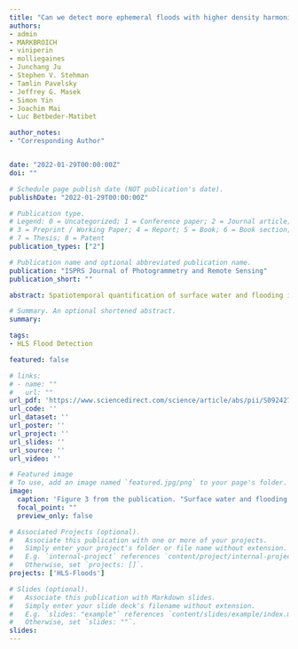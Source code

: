 ```yaml
---
title: "Can we detect more ephemeral floods with higher density harmonized Landsat Sentinel 2 data compared to Landsat 8 alone?"
authors:
- admin
- MARKBROICH
- viniperin
- molliegaines
- Junchang Ju
- Stephen V. Stehman 
- Tamlin Pavelsky
- Jeffrey G. Masek 
- Simon Yin 
- Joachim Mai 
- Luc Betbeder-Matibet

author_notes:
- "Corresponding Author"


date: "2022-01-29T00:00:00Z"
doi: ""

# Schedule page publish date (NOT publication's date).
publishDate: "2022-01-29T00:00:00Z"

# Publication type.
# Legend: 0 = Uncategorized; 1 = Conference paper; 2 = Journal article;
# 3 = Preprint / Working Paper; 4 = Report; 5 = Book; 6 = Book section;
# 7 = Thesis; 8 = Patent
publication_types: ["2"]

# Publication name and optional abbreviated publication name.
publication: "ISPRS Journal of Photogrammetry and Remote Sensing"
publication_short: ""

abstract: Spatiotemporal quantification of surface water and flooding is essential given that floods are among the largest natural hazards. Effective disaster response management requires near real-time information on flood extent. Satellite remote sensing is the only way of monitoring these dynamics across vast areas and over time. Previous water and flood mapping efforts have relied on optical time series, despite cloud contamination. This reliance on optical data is due to the availability of systematically acquired and easily accessible optical data globally for over 40 years. Prior research used either MODIS or Landsat data, trading either high temporal density but lower spatial resolution or lower cadence but higher spatial resolution. Both MODIS and Landsat pose limitations as Landsat can miss ephemeral floods, whereas MODIS misses small floods and inaccurately delineates flood edges. Leveraging high temporal frequency of 3–4 days of the existing Landsat-8 (L8) and two Sentinel-2 (S2) satellites combined, in this research, we assessed whether the increased temporal frequency of the three sensors improves our ability to detect surface water and flooding extent compared to a single sensor (L8 alone). Our study area was Australia’s Murray-Darling Basin, one of the world’s largest dryland basins that experiences ephemeral floods. We applied machine learning to NASA’s Harmonized Landsat Sentinel-2 (HLS) Surface Reflectance Product, which combines L8 and S2 observations, to map surface water and flooding dynamics. Our overall accuracy, estimated from a stratified random sample, was 99%. Our user’s and producer’s accuracy for the water class was 80% (±3.6%, standard error) and 76% (±5.8%). We focused on 2019, one of the most recent years when all three HLS sensors operated at full capacity. Our results show that water area (permanent and flooding) identified with the HLS was greater than that identified by L8, and some short-lived flooding events were detected only by the HLS. Comparison with high resolution (3 m) PlanetScope data identified extensive mixed pixels at the 30 m HLS resolution, highlighting the need for improved spatial resolution in future work. The HLS has been able to detect floods in cases when one sensor (L8) alone was not, despite 2019 being one of the driest years in the area, with few flooding events. The dense optical time-series offered by the HLS data is thus critical for capturing temporally dynamic phenomena (i.e., ephemeral floods in drylands), highlighting the importance of harmonized data such as the HLS.

# Summary. An optional shortened abstract.
summary: 

tags:
- HLS Flood Detection

featured: false

# links:
# - name: ""
#   url: ""
url_pdf: 'https://www.sciencedirect.com/science/article/abs/pii/S0924271622000338?via%3Dihub'
url_code: ''
url_dataset: ''
url_poster: ''
url_project: ''
url_slides: ''
url_source: ''
url_video: ''

# Featured image
# To use, add an image named `featured.jpg/png` to your page's folder. 
image:
  caption: 'Figure 3 from the publication. "Surface water and flooding frequency using L8 (left), S2 (middle), and HLS data in 2019 in the MDB (top row) and four regions (rows 2–5) to illustrate the difference in L8, S2, and the HLS." '
  focal_point: ""
  preview_only: false

# Associated Projects (optional).
#   Associate this publication with one or more of your projects.
#   Simply enter your project's folder or file name without extension.
#   E.g. `internal-project` references `content/project/internal-project/index.md`.
#   Otherwise, set `projects: []`.
projects: ['HLS-Floods']

# Slides (optional).
#   Associate this publication with Markdown slides.
#   Simply enter your slide deck's filename without extension.
#   E.g. `slides: "example"` references `content/slides/example/index.md`.
#   Otherwise, set `slides: ""`.
slides:
---
```

